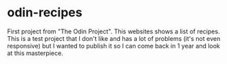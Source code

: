 # odin-recipes
First project from "The Odin Project". This websites shows a list of recipes.
This is a test project that I don't like and has a lot of problems (it's not even responsive) but I wanted to publish it so I can come back in 1 year and look at this masterpiece.

